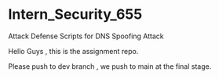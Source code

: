 # Intern_Security_655
Attack Defense Scripts for DNS Spoofing Attack

Hello Guys , this is the assignment repo.

Please push to dev branch , we push to main at the final stage.
